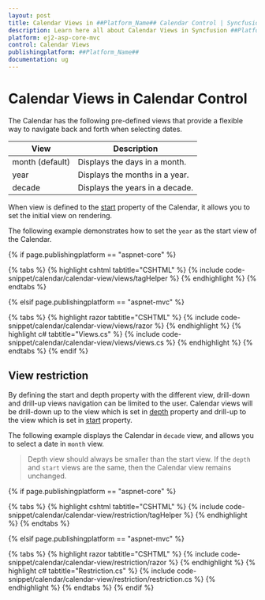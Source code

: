 ```yaml
---
layout: post
title: Calendar Views in ##Platform_Name## Calendar Control | Syncfusion
description: Learn here all about Calendar Views in Syncfusion ##Platform_Name## Calendar control of Syncfusion Essential JS 2 and more.
platform: ej2-asp-core-mvc
control: Calendar Views
publishingplatform: ##Platform_Name##
documentation: ug
---
```



# Calendar Views in Calendar Control

The Calendar has the following pre-defined views that provide a flexible way to navigate back and forth when selecting dates.

| **View** | **Description** |
| --- | --- |
| month (default) | Displays the days in a month. |
| year | Displays the months in a year. |
| decade | Displays the years in a decade. |

When view is defined to the [start](https://help.syncfusion.com/cr/aspnetcore-js2/Syncfusion.EJ2.Calendars.DatePicker.html#Syncfusion_EJ2_Calendars_DatePicker_Start) property of the Calendar, it allows you to set the initial view on rendering.

The following example demonstrates how to set the `year` as the start view of the Calendar.

{% if page.publishingplatform == "aspnet-core" %}

{% tabs %}
{% highlight cshtml tabtitle="CSHTML" %}
{% include code-snippet/calendar/calendar-view/views/tagHelper %}
{% endhighlight %}
{% endtabs %}

{% elsif page.publishingplatform == "aspnet-mvc" %}

{% tabs %}
{% highlight razor tabtitle="CSHTML" %}
{% include code-snippet/calendar/calendar-view/views/razor %}
{% endhighlight %}
{% highlight c# tabtitle="Views.cs" %}
{% include code-snippet/calendar/calendar-view/views/views.cs %}
{% endhighlight %}
{% endtabs %}
{% endif %}



## View restriction

By defining the start and depth property with the different view, drill-down and drill-up views navigation can be limited to the user. Calendar views will be drill-down up to the view which is set in [depth](https://help.syncfusion.com/cr/aspnetcore-js2/Syncfusion.EJ2.Calendars.Calendar.html#Syncfusion_EJ2_Calendars_Calendar_Depth) property and drill-up to the view which is set in [start](https://help.syncfusion.com/cr/aspnetcore-js2/Syncfusion.EJ2.Calendars.Calendar.html#Syncfusion_EJ2_Calendars_Calendar_Start) property.

The following example displays the Calendar in `decade` view, and allows you to select a date in `month` view.

> Depth view should always be smaller than the start view. If the `depth` and `start` views are the same, then the Calendar view remains unchanged.

{% if page.publishingplatform == "aspnet-core" %}

{% tabs %}
{% highlight cshtml tabtitle="CSHTML" %}
{% include code-snippet/calendar/calendar-view/restriction/tagHelper %}
{% endhighlight %}
{% endtabs %}

{% elsif page.publishingplatform == "aspnet-mvc" %}

{% tabs %}
{% highlight razor tabtitle="CSHTML" %}
{% include code-snippet/calendar/calendar-view/restriction/razor %}
{% endhighlight %}
{% highlight c# tabtitle="Restriction.cs" %}
{% include code-snippet/calendar/calendar-view/restriction/restriction.cs %}
{% endhighlight %}
{% endtabs %}
{% endif %}


